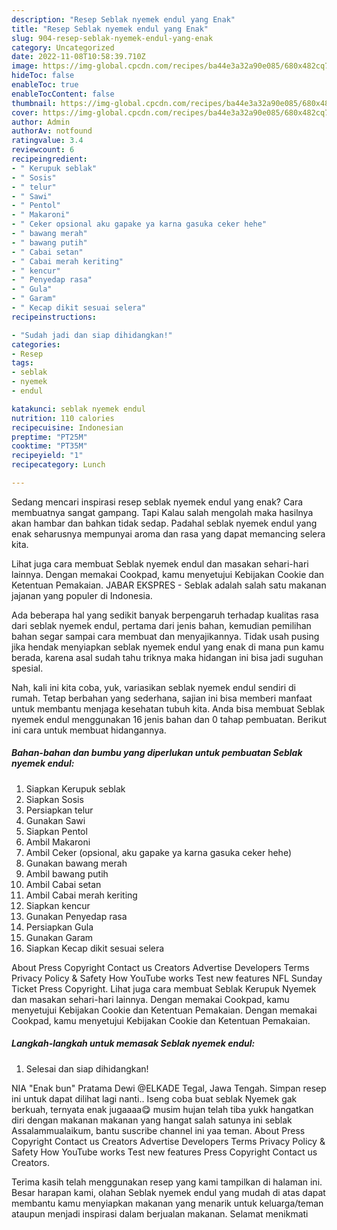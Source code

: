 ```yaml
---
description: "Resep Seblak nyemek endul yang Enak"
title: "Resep Seblak nyemek endul yang Enak"
slug: 904-resep-seblak-nyemek-endul-yang-enak
category: Uncategorized
date: 2022-11-08T10:58:39.710Z
image: https://img-global.cpcdn.com/recipes/ba44e3a32a90e085/680x482cq70/seblak-nyemek-endul-foto-resep-utama.jpg
hideToc: false
enableToc: true
enableTocContent: false
thumbnail: https://img-global.cpcdn.com/recipes/ba44e3a32a90e085/680x482cq70/seblak-nyemek-endul-foto-resep-utama.jpg
cover: https://img-global.cpcdn.com/recipes/ba44e3a32a90e085/680x482cq70/seblak-nyemek-endul-foto-resep-utama.jpg
author: Admin
authorAv: notfound
ratingvalue: 3.4
reviewcount: 6
recipeingredient:
- " Kerupuk seblak"
- " Sosis"
- " telur"
- " Sawi"
- " Pentol"
- " Makaroni"
- " Ceker opsional aku gapake ya karna gasuka ceker hehe"
- " bawang merah"
- " bawang putih"
- " Cabai setan"
- " Cabai merah keriting"
- " kencur"
- " Penyedap rasa"
- " Gula"
- " Garam"
- " Kecap dikit sesuai selera"
recipeinstructions:

- "Sudah jadi dan siap dihidangkan!"
categories:
- Resep
tags:
- seblak
- nyemek
- endul

katakunci: seblak nyemek endul 
nutrition: 110 calories
recipecuisine: Indonesian
preptime: "PT25M"
cooktime: "PT35M"
recipeyield: "1"
recipecategory: Lunch

---
```



Sedang mencari inspirasi resep seblak nyemek endul yang enak? Cara membuatnya sangat gampang. Tapi Kalau salah mengolah maka hasilnya akan hambar dan bahkan tidak sedap. Padahal seblak nyemek endul yang enak seharusnya mempunyai aroma dan rasa yang dapat memancing selera kita.


Lihat juga cara membuat Seblak nyemek endul dan masakan sehari-hari lainnya. Dengan memakai Cookpad, kamu menyetujui Kebijakan Cookie dan Ketentuan Pemakaian. JABAR EKSPRES - Seblak adalah salah satu makanan jajanan yang populer di Indonesia.

Ada beberapa hal yang sedikit banyak berpengaruh terhadap kualitas rasa dari seblak nyemek endul, pertama dari jenis bahan, kemudian pemilihan bahan segar sampai cara membuat dan menyajikannya. Tidak usah pusing jika hendak menyiapkan seblak nyemek endul yang enak di mana pun kamu berada, karena asal sudah tahu triknya maka hidangan ini bisa jadi suguhan spesial.


Nah, kali ini kita coba, yuk, variasikan seblak nyemek endul sendiri di rumah. Tetap berbahan yang sederhana, sajian ini bisa memberi manfaat untuk membantu menjaga kesehatan tubuh kita. Anda bisa membuat Seblak nyemek endul menggunakan 16 jenis bahan dan 0 tahap pembuatan. Berikut ini cara untuk membuat hidangannya.

<!--inarticleads1-->

##### Bahan-bahan dan bumbu yang diperlukan untuk pembuatan Seblak nyemek endul:

1. Siapkan  Kerupuk seblak
1. Siapkan  Sosis
1. Persiapkan  telur
1. Gunakan  Sawi
1. Siapkan  Pentol
1. Ambil  Makaroni
1. Ambil  Ceker (opsional, aku gapake ya karna gasuka ceker hehe)
1. Gunakan  bawang merah
1. Ambil  bawang putih
1. Ambil  Cabai setan
1. Ambil  Cabai merah keriting
1. Siapkan  kencur
1. Gunakan  Penyedap rasa
1. Persiapkan  Gula
1. Gunakan  Garam
1. Siapkan  Kecap dikit sesuai selera


About Press Copyright Contact us Creators Advertise Developers Terms Privacy Policy &amp; Safety How YouTube works Test new features NFL Sunday Ticket Press Copyright. Lihat juga cara membuat Seblak Kerupuk Nyemek dan masakan sehari-hari lainnya. Dengan memakai Cookpad, kamu menyetujui Kebijakan Cookie dan Ketentuan Pemakaian. Dengan memakai Cookpad, kamu menyetujui Kebijakan Cookie dan Ketentuan Pemakaian. 

<!--inarticleads2-->

##### Langkah-langkah untuk memasak Seblak nyemek endul:


1. Selesai dan siap dihidangkan!

NIA &#34;Enak bun&#34; Pratama Dewi @ELKADE Tegal, Jawa Tengah. Simpan resep ini untuk dapat dilihat lagi nanti.. Iseng coba buat seblak Nyemek gak berkuah, ternyata enak jugaaaa😋 musim hujan telah tiba yukk hangatkan diri dengan makanan makanan yang hangat salah satunya ini seblak Assalammualaikum, bantu suscribe channel ini yaa teman. About Press Copyright Contact us Creators Advertise Developers Terms Privacy Policy &amp; Safety How YouTube works Test new features Press Copyright Contact us Creators. 

Terima kasih telah menggunakan resep yang kami tampilkan di halaman ini. Besar harapan kami, olahan Seblak nyemek endul yang mudah di atas dapat membantu kamu menyiapkan makanan yang menarik untuk keluarga/teman ataupun menjadi inspirasi dalam berjualan makanan. Selamat menikmati
